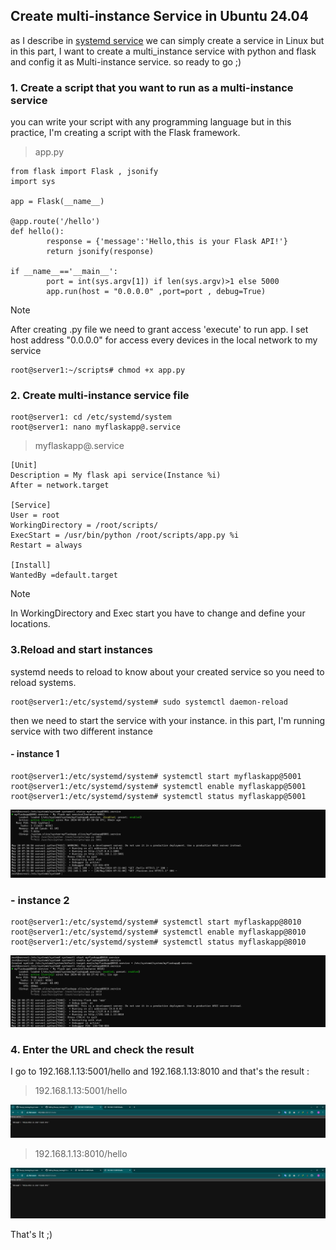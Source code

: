 ## Create multi-instance Service in Ubuntu 24.04

as I describe in [systemd service](https://github.com/arascch/Devops_training/blob/main/2-0-systemdService.md) we can simply create a service in Linux but in this part, I want to create a multi_instance service with python and flask and config it as Multi-instance service. so ready to go ;)


### 1. Create a script that you want to run as a multi-instance service

you can write your script with any programming language but in this practice, I'm creating a script with the Flask framework.



>app.py
```
from flask import Flask , jsonify
import sys

app = Flask(__name__)

@app.route('/hello')
def hello():
        response = {'message':'Hello,this is your Flask API!'}
        return jsonify(response)

if __name__=='__main__':
        port = int(sys.argv[1]) if len(sys.argv)>1 else 5000
        app.run(host = "0.0.0.0" ,port=port , debug=True)
```
> [!note]
> After creating .py file we need to grant access 'execute' to run app.
> I set host address "0.0.0.0" for access every devices in the local network to my service  

```
root@server1:~/scripts# chmod +x app.py
```
### 2. Create multi-instance service file

```
root@server1: cd /etc/systemd/system
root@server1: nano myflaskapp@.service
```
>myflaskapp@.service
```
[Unit]
Description = My flask api service(Instance %i)
After = network.target

[Service]
User = root
WorkingDirectory = /root/scripts/
ExecStart = /usr/bin/python /root/scripts/app.py %i
Restart = always

[Install]
WantedBy =default.target
```
> [!note]
> In WorkingDirectory and Exec start you have to change and define your locations.

### 3.Reload and start instances 

systemd needs to reload to know about your created service so you need to reload systems.
```
root@server1:/etc/systemd/system# sudo systemctl daemon-reload

```
then we need to start the service with your instance. in this part, I'm running service with two different instance

#### - instance 1
```
root@server1:/etc/systemd/system# systemctl start myflaskapp@5001
root@server1:/etc/systemd/system# systemctl enable myflaskapp@5001
root@server1:/etc/systemd/system# systemctl status myflaskapp@5001
```
![instance 5001 status](/img/5001.jpg)

### - instance 2

```
root@server1:/etc/systemd/system# systemctl start myflaskapp@8010
root@server1:/etc/systemd/system# systemctl enable myflaskapp@8010
root@server1:/etc/systemd/system# systemctl status myflaskapp@8010
```
![instance 8010 status](/img/8010.png)

### 4. Enter the URL and check the result 

I go to 192.168.1.13:5001/hello and 192.168.1.13:8010 and that's the result :

>192.168.1.13:5001/hello

![first result](/img/port5001.png)

>192.168.1.13:8010/hello

![second result](/img/port8010.png)

That's It ;)
